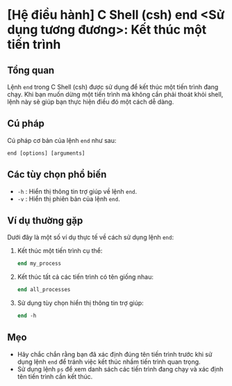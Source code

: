 # [Hệ điều hành] C Shell (csh) end <Sử dụng tương đương>: Kết thúc một tiến trình

## Tổng quan
Lệnh `end` trong C Shell (csh) được sử dụng để kết thúc một tiến trình đang chạy. Khi bạn muốn dừng một tiến trình mà không cần phải thoát khỏi shell, lệnh này sẽ giúp bạn thực hiện điều đó một cách dễ dàng.

## Cú pháp
Cú pháp cơ bản của lệnh `end` như sau:

```
end [options] [arguments]
```

## Các tùy chọn phổ biến
- `-h` : Hiển thị thông tin trợ giúp về lệnh `end`.
- `-v` : Hiển thị phiên bản của lệnh `end`.

## Ví dụ thường gặp
Dưới đây là một số ví dụ thực tế về cách sử dụng lệnh `end`:

1. Kết thúc một tiến trình cụ thể:
   ```csh
   end my_process
   ```

2. Kết thúc tất cả các tiến trình có tên giống nhau:
   ```csh
   end all_processes
   ```

3. Sử dụng tùy chọn hiển thị thông tin trợ giúp:
   ```csh
   end -h
   ```

## Mẹo
- Hãy chắc chắn rằng bạn đã xác định đúng tên tiến trình trước khi sử dụng lệnh `end` để tránh việc kết thúc nhầm tiến trình quan trọng.
- Sử dụng lệnh `ps` để xem danh sách các tiến trình đang chạy và xác định tên tiến trình cần kết thúc.